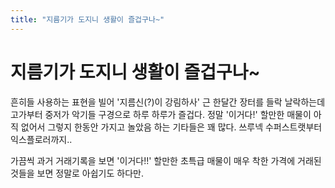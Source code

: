```yaml
---
title: "지름기가 도지니 생활이 즐겁구나~"
---
```

# 지름기가 도지니 생활이 즐겁구나~

흔히들 사용하는 표현을 빌어 '지름신(?)이 강림하사' 근 한달간 장터를 들락 날락하는데 고가부터 중저가 악기들 구경으로 하루 하루가 즐겁다. 정말 '이거다!' 할만한 매물이 아직 없어서 그렇지 한동안 가지고 놀았음 하는 기타들은 꽤 많다. 쓰루넥 수퍼스트랫부터 익스플로러까지..

가끔씩 과거 거래기록을 보면 '이거다!!' 할만한 초특급 매물이 매우 착한 가격에 거래된 것들을 보면 정말로 아쉽기도 하다만.


